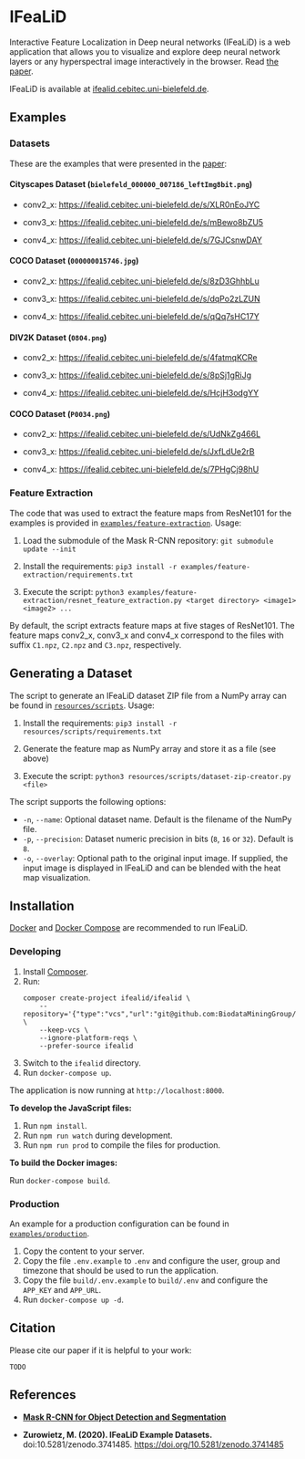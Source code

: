 # IFeaLiD

Interactive Feature Localization in Deep neural networks (IFeaLiD) is a web application that allows you to visualize and explore deep neural network layers or any hyperspectral image interactively in the browser. Read [the paper](#).

IFeaLiD is available at [ifealid.cebitec.uni-bielefeld.de](https://ifealid.cebitec.uni-bielefeld.de).

## Examples

### Datasets

These are the examples that were presented in the [paper](#):

#### Cityscapes Dataset (`bielefeld_000000_007186_leftImg8bit.png`)

- conv2_x: <https://ifealid.cebitec.uni-bielefeld.de/s/XLR0nEoJYC>

- conv3_x: <https://ifealid.cebitec.uni-bielefeld.de/s/mBewo8bZU5>

- conv4_x: <https://ifealid.cebitec.uni-bielefeld.de/s/7GJCsnwDAY>

#### COCO Dataset (`000000015746.jpg`)

- conv2_x: <https://ifealid.cebitec.uni-bielefeld.de/s/8zD3GhhbLu>

- conv3_x: <https://ifealid.cebitec.uni-bielefeld.de/s/dqPo2zLZUN>

- conv4_x: <https://ifealid.cebitec.uni-bielefeld.de/s/qQq7sHC17Y>

#### DIV2K Dataset (`0804.png`)

- conv2_x: <https://ifealid.cebitec.uni-bielefeld.de/s/4fatmqKCRe>

- conv3_x: <https://ifealid.cebitec.uni-bielefeld.de/s/8pSj1gRiJg>

- conv4_x: <https://ifealid.cebitec.uni-bielefeld.de/s/HcjH3odgYY>

#### COCO Dataset (`P0034.png`)

- conv2_x: <https://ifealid.cebitec.uni-bielefeld.de/s/UdNkZg466L>

- conv3_x: <https://ifealid.cebitec.uni-bielefeld.de/s/JxfLdUe2rB>

- conv4_x: <https://ifealid.cebitec.uni-bielefeld.de/s/7PHgCj98hU>

### Feature Extraction

The code that was used to extract the feature maps from ResNet101 for the examples is provided in [`examples/feature-extraction`](examples/feature-extraction). Usage:

1. Load the submodule of the Mask R-CNN repository: `git submodule update --init`

2. Install the requirements: `pip3 install -r examples/feature-extraction/requirements.txt`

3. Execute the script: `python3 examples/feature-extraction/resnet_feature_extraction.py <target directory> <image1> <image2> ...`

By default, the script extracts feature maps at five stages of ResNet101. The feature maps conv2_x, conv3_x and conv4_x correspond to the files with suffix `C1.npz`, `C2.npz` and `C3.npz`, respectively.

## Generating a Dataset

The script to generate an IFeaLiD dataset ZIP file from a NumPy array can be found in [`resources/scripts`](resources/scripts). Usage:

1. Install the requirements: `pip3 install -r resources/scripts/requirements.txt`

2. Generate the feature map as NumPy array and store it as a file (see above)

3. Execute the script: `python3 resources/scripts/dataset-zip-creator.py <file>`

The script supports the following options:

- `-n`, `--name`: Optional dataset name. Default is the filename of the NumPy file.
- `-p`, `--precision`: Dataset numeric precision in bits (`8`, `16` or `32`). Default is `8`.
- `-o`, `--overlay`: Optional path to the original input image. If supplied, the input image is displayed in IFeaLiD and can be blended with the heat map visualization.

## Installation

[Docker](https://docs.docker.com/install/) and [Docker Compose](https://docs.docker.com/compose/install/) are recommended to run IFeaLiD.

### Developing

1. Install [Composer](https://getcomposer.org/doc/00-intro.md#installation-linux-unix-macos).
2. Run:
    ```
    composer create-project ifealid/ifealid \
        --repository='{"type":"vcs","url":"git@github.com:BiodataMiningGroup/IFeaLiD.git"}' \
        --keep-vcs \
        --ignore-platform-reqs \
        --prefer-source ifealid
    ```
3. Switch to the `ifealid` directory.
4. Run `docker-compose up`.

The application is now running at `http://localhost:8000`.

**To develop the JavaScript files:**

1. Run `npm install`.
2. Run `npm run watch` during development.
3. Run `npm run prod` to compile the files for production.

**To build the Docker images:**

Run `docker-compose build`.

### Production

An example for a production configuration can be found in [`examples/production`](examples/production). 

1. Copy the content to your server.
2. Copy the file `.env.example` to `.env` and configure the user, group and timezone that should be used to run the application.
3. Copy the file `build/.env.example` to `build/.env` and configure the `APP_KEY` and `APP_URL`.
4. Run `docker-compose up -d`.

## Citation

Please cite our paper if it is helpful to your work:

```
TODO
```

## References

- [**Mask R-CNN for Object Detection and Segmentation**](https://github.com/matterport/Mask_RCNN)

- **Zurowietz, M. (2020). IFeaLiD Example Datasets.** doi:10.5281/zenodo.3741485. <https://doi.org/10.5281/zenodo.3741485>

